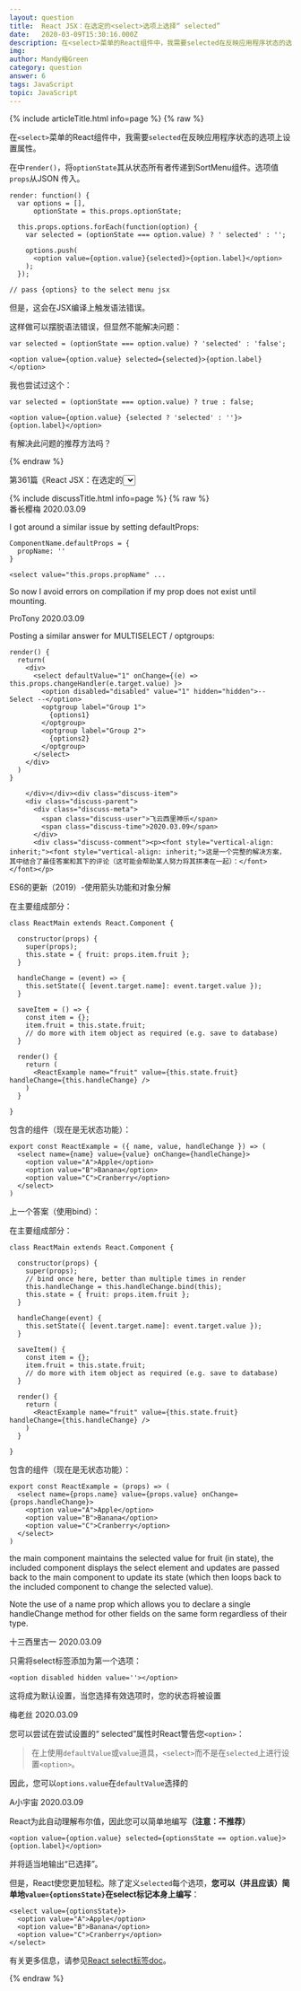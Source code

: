 ```yaml
---
layout: question
title:  React JSX：在选定的<select>选项上选择“ selected”
date:   2020-03-09T15:30:16.000Z
description: 在<select>菜单的React组件中，我需要selected在反映应用程序状态的选项上设置属性。在中render()，将optionState其从...
img: 
author: Mandy梅Green
category: question
answer: 6
tags: JavaScript
topic: JavaScript
---
```

<div class="article-root">
  <div class="article">
    {% include articleTitle.html info=page %}
    {% raw %}
    <div class="article-content"><p><font style="vertical-align: inherit;"><font style="vertical-align: inherit;">在</font></font><code>&lt;select&gt;</code><font style="vertical-align: inherit;"><font style="vertical-align: inherit;">菜单</font><font style="vertical-align: inherit;">的React组件中</font><font style="vertical-align: inherit;">，我需要</font></font><code>selected</code><font style="vertical-align: inherit;"><font style="vertical-align: inherit;">在反映应用程序状态的选项上</font><font style="vertical-align: inherit;">设置</font><font style="vertical-align: inherit;">属性。</font></font></p>

<p><font style="vertical-align: inherit;"><font style="vertical-align: inherit;">在中</font></font><code>render()</code><font style="vertical-align: inherit;"><font style="vertical-align: inherit;">，将</font></font><code>optionState</code><font style="vertical-align: inherit;"><font style="vertical-align: inherit;">其从状态所有者传递到SortMenu组件。</font><font style="vertical-align: inherit;">选项值</font></font><code>props</code><font style="vertical-align: inherit;"><font style="vertical-align: inherit;">从JSON </font><font style="vertical-align: inherit;">传入</font><font style="vertical-align: inherit;">。</font></font></p>

<pre><code>render: function() {<font></font>
  var options = [],<font></font>
      optionState = this.props.optionState;<font></font>
<font></font>
  this.props.options.forEach(function(option) {<font></font>
    var selected = (optionState === option.value) ? ' selected' : '';<font></font>
<font></font>
    options.push(<font></font>
      &lt;option value={option.value}{selected}&gt;{option.label}&lt;/option&gt;<font></font>
    );<font></font>
  });<font></font>
<font></font>
// pass {options} to the select menu jsx<font></font>
</code></pre>

<p><font style="vertical-align: inherit;"><font style="vertical-align: inherit;">但是，这会在JSX编译上触发语法错误。</font></font></p>

<p><font style="vertical-align: inherit;"><font style="vertical-align: inherit;">这样做可以摆脱语法错误，但显然不能解决问题：</font></font></p>

<pre><code>var selected = (optionState === option.value) ? 'selected' : 'false';<font></font>
<font></font>
&lt;option value={option.value} selected={selected}&gt;{option.label}&lt;/option&gt;<font></font>
</code></pre>

<p><font style="vertical-align: inherit;"><font style="vertical-align: inherit;">我也尝试过这个：</font></font></p>

<pre><code>var selected = (optionState === option.value) ? true : false;<font></font>
<font></font>
&lt;option value={option.value} {selected ? 'selected' : ''}&gt;{option.label}&lt;/option&gt;<font></font>
</code></pre>

<p><font style="vertical-align: inherit;"><font style="vertical-align: inherit;">有解决此问题的推荐方法吗？</font></font></p></div>
    {% endraw %}
  </div>
  <p class="winter_mark">第361篇《React JSX：在选定的<select>选项上选择“ selected”》来自Winter(https://github.com/aiyld/aiyld.github.io)的站点</p>
  <div class="discuss-wrapper">
    {% include discussTitle.html info=page %}
    {% raw %}
    <div class="discuss-list">
    <div class="discuss-item">
        <div class="discuss-parent">
          <div class="discuss-meta">
            <span class="discuss-user">番长樱梅</span>
            <span class="discuss-time">2020.03.09</span>
          </div>
          <div class="discuss-comment"><p>I got around a similar issue by setting defaultProps:</p>

<pre><code>ComponentName.defaultProps = {<font></font>
  propName: ''<font></font>
}<font></font>
</code></pre>

<p><code>&lt;select value="this.props.propName" ...</code></p>

<p>So now I avoid errors on compilation if my prop does not exist until mounting.</p></div>
        </div></div><div class="discuss-item">
        <div class="discuss-parent">
          <div class="discuss-meta">
            <span class="discuss-user">ProTony</span>
            <span class="discuss-time">2020.03.09</span>
          </div>
          <div class="discuss-comment"><p>Posting a similar answer for MULTISELECT / optgroups:</p>

<pre><code>render() {<font></font>
  return(<font></font>
    &lt;div&gt;<font></font>
      &lt;select defaultValue="1" onChange={(e) =&gt; this.props.changeHandler(e.target.value) }&gt;<font></font>
        &lt;option disabled="disabled" value="1" hidden="hidden"&gt;-- Select --&lt;/option&gt;<font></font>
        &lt;optgroup label="Group 1"&gt;<font></font>
          {options1}<font></font>
        &lt;/optgroup&gt;<font></font>
        &lt;optgroup label="Group 2"&gt;<font></font>
          {options2}<font></font>
        &lt;/optgroup&gt;<font></font>
      &lt;/select&gt;<font></font>
    &lt;/div&gt;<font></font>
  )<font></font>
}<font></font>
</code></pre></div>
        </div></div><div class="discuss-item">
        <div class="discuss-parent">
          <div class="discuss-meta">
            <span class="discuss-user">飞云西里神乐</span>
            <span class="discuss-time">2020.03.09</span>
          </div>
          <div class="discuss-comment"><p><font style="vertical-align: inherit;"><font style="vertical-align: inherit;">这是一个完整的解决方案，其中结合了最佳答案和其下的评论（这可能会帮助某人努力将其拼凑在一起）：</font></font></p>

<p><font style="vertical-align: inherit;"><font style="vertical-align: inherit;">ES6的更新（2019）-使用箭头功能和对象分解</font></font></p>

<p><font style="vertical-align: inherit;"><font style="vertical-align: inherit;">在主要组成部分：</font></font></p>

<pre><code>class ReactMain extends React.Component {<font></font>
<font></font>
  constructor(props) {<font></font>
    super(props);<font></font>
    this.state = { fruit: props.item.fruit };<font></font>
  }<font></font>
<font></font>
  handleChange = (event) =&gt; {<font></font>
    this.setState({ [event.target.name]: event.target.value });<font></font>
  }<font></font>
<font></font>
  saveItem = () =&gt; {<font></font>
    const item = {};<font></font>
    item.fruit = this.state.fruit;<font></font>
    // do more with item object as required (e.g. save to database)<font></font>
  }<font></font>
<font></font>
  render() {<font></font>
    return (<font></font>
      &lt;ReactExample name="fruit" value={this.state.fruit} handleChange={this.handleChange} /&gt;<font></font>
    )<font></font>
  }<font></font>
<font></font>
}<font></font>
</code></pre>

<p><font style="vertical-align: inherit;"><font style="vertical-align: inherit;">包含的组件（现在是无状态功能）：</font></font></p>

<pre><code>export const ReactExample = ({ name, value, handleChange }) =&gt; (<font></font>
  &lt;select name={name} value={value} onChange={handleChange}&gt;<font></font>
    &lt;option value="A"&gt;Apple&lt;/option&gt;<font></font>
    &lt;option value="B"&gt;Banana&lt;/option&gt;<font></font>
    &lt;option value="C"&gt;Cranberry&lt;/option&gt;<font></font>
  &lt;/select&gt;<font></font>
)<font></font>
</code></pre>

<p><font style="vertical-align: inherit;"><font style="vertical-align: inherit;">上一个答案（使用bind）：</font></font></p>

<p><font style="vertical-align: inherit;"><font style="vertical-align: inherit;">在主要组成部分：</font></font></p>

<pre><code>class ReactMain extends React.Component {<font></font>
<font></font>
  constructor(props) {<font></font>
    super(props);<font></font>
    // bind once here, better than multiple times in render<font></font>
    this.handleChange = this.handleChange.bind(this);<font></font>
    this.state = { fruit: props.item.fruit };<font></font>
  }<font></font>
<font></font>
  handleChange(event) {<font></font>
    this.setState({ [event.target.name]: event.target.value });<font></font>
  }<font></font>
<font></font>
  saveItem() {<font></font>
    const item = {};<font></font>
    item.fruit = this.state.fruit;<font></font>
    // do more with item object as required (e.g. save to database)<font></font>
  }<font></font>
<font></font>
  render() {<font></font>
    return (<font></font>
      &lt;ReactExample name="fruit" value={this.state.fruit} handleChange={this.handleChange} /&gt;<font></font>
    )<font></font>
  }<font></font>
<font></font>
}<font></font>
</code></pre>

<p><font style="vertical-align: inherit;"><font style="vertical-align: inherit;">包含的组件（现在是无状态功能）：</font></font></p>

<pre><code>export const ReactExample = (props) =&gt; (<font></font>
  &lt;select name={props.name} value={props.value} onChange={props.handleChange}&gt;<font></font>
    &lt;option value="A"&gt;Apple&lt;/option&gt;<font></font>
    &lt;option value="B"&gt;Banana&lt;/option&gt;<font></font>
    &lt;option value="C"&gt;Cranberry&lt;/option&gt;<font></font>
  &lt;/select&gt;<font></font>
)<font></font>
</code></pre>

<p>the main component maintains the selected value for fruit (in state), the included component displays the select element and updates are passed back to the main component to update its state (which then loops back to the included component to change the selected value).</p>

<p>Note the use of a name prop which allows you to declare a single handleChange method for other fields on the same form regardless of their type.</p></div>
        </div></div><div class="discuss-item">
        <div class="discuss-parent">
          <div class="discuss-meta">
            <span class="discuss-user">十三西里古一</span>
            <span class="discuss-time">2020.03.09</span>
          </div>
          <div class="discuss-comment"><p><font style="vertical-align: inherit;"><font style="vertical-align: inherit;">只需将select标签添加为第一个选项：</font></font></p>

<pre><code>&lt;option disabled hidden value=''&gt;&lt;/option&gt;
</code></pre>

<p><font style="vertical-align: inherit;"><font style="vertical-align: inherit;">这将成为默认设置，当您选择有效选项时，您的状态将被设置</font></font></p></div>
        </div></div><div class="discuss-item">
        <div class="discuss-parent">
          <div class="discuss-meta">
            <span class="discuss-user">梅老丝</span>
            <span class="discuss-time">2020.03.09</span>
          </div>
          <div class="discuss-comment"><p><font style="vertical-align: inherit;"><font style="vertical-align: inherit;">您可以尝试在尝试设置的“ selected”属性时React警告您</font></font><code>&lt;option&gt;</code><font style="vertical-align: inherit;"><font style="vertical-align: inherit;">：</font></font></p>

<blockquote>
  <p><font style="vertical-align: inherit;"><font style="vertical-align: inherit;">在上使用</font></font><code>defaultValue</code><font style="vertical-align: inherit;"><font style="vertical-align: inherit;">或</font></font><code>value</code><font style="vertical-align: inherit;"><font style="vertical-align: inherit;">道具，</font></font><code>&lt;select&gt;</code><font style="vertical-align: inherit;"><font style="vertical-align: inherit;">而不是在</font></font><code>selected</code><font style="vertical-align: inherit;"><font style="vertical-align: inherit;">上</font><font style="vertical-align: inherit;">进行设置</font></font><code>&lt;option&gt;</code><font style="vertical-align: inherit;"><font style="vertical-align: inherit;">。</font></font></p>
</blockquote>

<p><font style="vertical-align: inherit;"><font style="vertical-align: inherit;">因此，您可以</font></font><code>options.value</code><font style="vertical-align: inherit;"><font style="vertical-align: inherit;">在</font></font><code>defaultValue</code><font style="vertical-align: inherit;"><font style="vertical-align: inherit;">选择的</font></font></p></div>
        </div></div><div class="discuss-item">
        <div class="discuss-parent">
          <div class="discuss-meta">
            <span class="discuss-user">A小宇宙</span>
            <span class="discuss-time">2020.03.09</span>
          </div>
          <div class="discuss-comment"><p><font style="vertical-align: inherit;"><font style="vertical-align: inherit;">React为此自动理解布尔值，因此您可以简单地编写</font></font><strong><font style="vertical-align: inherit;"><font style="vertical-align: inherit;">（注意：不推荐）</font></font></strong></p>

<pre><code>&lt;option value={option.value} selected={optionsState == option.value}&gt;{option.label}&lt;/option&gt;
</code></pre>

<p><font style="vertical-align: inherit;"><font style="vertical-align: inherit;">并将适当地输出“已选择”。</font></font></p>

<p><font style="vertical-align: inherit;"><font style="vertical-align: inherit;">但是，React使您更加轻松。</font><font style="vertical-align: inherit;">除了定义</font></font><code>selected</code><font style="vertical-align: inherit;"><font style="vertical-align: inherit;">每个选项，</font></font><strong><font style="vertical-align: inherit;"><font style="vertical-align: inherit;">您可以（并且应该）简单地</font></font><code>value={optionsState}</code><font style="vertical-align: inherit;"><font style="vertical-align: inherit;">在select标记本身上</font><font style="vertical-align: inherit;">编写</font></font></strong><font style="vertical-align: inherit;"><font style="vertical-align: inherit;">：</font></font></p>

<pre><code>&lt;select value={optionsState}&gt;<font></font>
  &lt;option value="A"&gt;Apple&lt;/option&gt;<font></font>
  &lt;option value="B"&gt;Banana&lt;/option&gt;<font></font>
  &lt;option value="C"&gt;Cranberry&lt;/option&gt;<font></font>
&lt;/select&gt;<font></font>
</code></pre>

<p><font style="vertical-align: inherit;"><font style="vertical-align: inherit;">有关更多信息，请参见</font></font><a href="https://reactjs.org/docs/forms.html#the-select-tag" rel="noreferrer"><font style="vertical-align: inherit;"><font style="vertical-align: inherit;">React select标签doc</font></font></a><font style="vertical-align: inherit;"><font style="vertical-align: inherit;">。</font></font></p></div>
        </div></div>
    </div>
    {% endraw %}
  </div>
<div>

